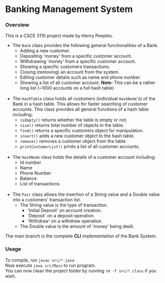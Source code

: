 # Banking Management System

### Overview

This is a CSCE 3110 project made by Henry Peeples.

* The `Bank` class provides the following general functionalities of a Bank.
    * Adding a new customer.
    * Depositing 'money' from a specific customer account.
    * Withdrawing 'money' from a specific customer account.
    * Showing a specific customers transactions.
    * Closing (removing) an account from the system.
    * Editing customer details such as name and phone number.
    * Showing a list of all customer account. **Note:** This can be a rather
      long list (~1000 accounts on a full hash table)
      <br><br>
* The `HashTable` class holds all customers (individual `HashNode`'s) of the
  Bank in a hash table.
  This allows for faster searching of customer accounts. This class provides
  all general functions of a hash table including:
    * `isEmpty()` returns whether the table is empty or not.
    * `size()` returns total number of objects in the table.
    * `find()` returns a specific customers object for manipulation.
    * `insert()` adds a new customer object to the hash table.
    * `remove()` removes a customer object from the table.
    * `printCustomerList()` prints a list of all customer accounts.
      <br><br>
* The `HashNode` class holds the details of a customer account including:
    * Id number
    * Name
    * Phone Number
    * Balance
    * List of transactions
      <br><br>
* The `Pair` class allows the insertion of a String value and a Double value
  into a customers' transaction list.
    * The String value is the type of transaction.
        * 'Initial Deposit' on account creation.
        * 'Deposit' on a deposit operation.
        * 'Withdraw' on a withdraw operation.
    * The Double value is the amount of 'money' being dealt.

The main branch is the complete **CLI** implementation of the Bank System.

### Usage

To compile, run `javac src/*.java`
<br>
Now execute `java src/Main` to run program.
<br>
You can now clean the project folder by running `rm -f src/*.class` if you wish.
